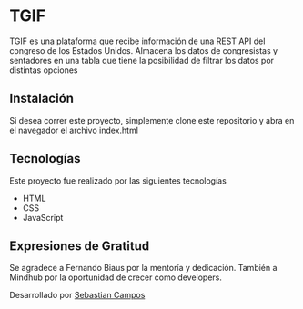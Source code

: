 # TGIF

TGIF es una plataforma que recibe información de una REST API del congreso de los Estados Unidos. 
Almacena los datos de congresistas y sentadores en una tabla que tiene la posibilidad de filtrar los datos por distintas opciones


## Instalación

Si desea correr este proyecto, simplemente clone este repositorio y abra en el navegador el archivo index.html

## Tecnologías

Este proyecto fue realizado por las siguientes tecnologías

* HTML
* CSS
* JavaScript

## Expresiones de Gratitud

Se agradece a Fernando Biaus por la mentoría y dedicación.
También a Mindhub por la oportunidad de crecer como developers.

Desarrollado por [Sebastian Campos](https://www.linkedin.com/in/bastiampos/) 

